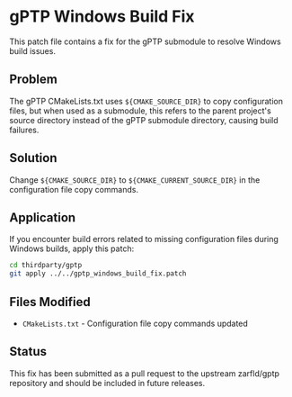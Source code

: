 # gPTP Windows Build Fix

This patch file contains a fix for the gPTP submodule to resolve Windows build issues.

## Problem
The gPTP CMakeLists.txt uses `${CMAKE_SOURCE_DIR}` to copy configuration files, but when used as a submodule, this refers to the parent project's source directory instead of the gPTP submodule directory, causing build failures.

## Solution
Change `${CMAKE_SOURCE_DIR}` to `${CMAKE_CURRENT_SOURCE_DIR}` in the configuration file copy commands.

## Application
If you encounter build errors related to missing configuration files during Windows builds, apply this patch:

```bash
cd thirdparty/gptp
git apply ../../gptp_windows_build_fix.patch
```

## Files Modified
- `CMakeLists.txt` - Configuration file copy commands updated

## Status
This fix has been submitted as a pull request to the upstream zarfld/gptp repository and should be included in future releases.
